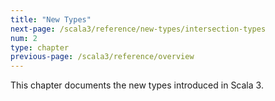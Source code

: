 ```yaml
---
title: "New Types"
next-page: /scala3/reference/new-types/intersection-types
num: 2
type: chapter
previous-page: /scala3/reference/overview
---
```


<!-- THIS FILE HAS BEEN GENERATED BY SCALADOC PREPROCESSOR. NOTE THAT ANY CHANGES TO THIS FILE CAN BE OVERRIDEN IN THE FUTURE -->

This chapter documents the new types introduced in Scala 3.
